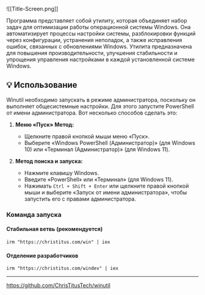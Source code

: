 
![[Title-Screen.png]]

Программа представляет собой утилиту, которая объединяет набор задач для оптимизации работы операционной системы Windows. Она автоматизирует процессы настройки системы, разблокировки функций через конфигурации, устранения неполадок, а также исправления ошибок, связанных с обновлениями Windows. Утилита предназначена для повышения производительности, улучшения стабильности и упрощения управления настройками в каждой установленной системе Windows.

## 💡 Использование

Winutil необходимо запускать в режиме администратора, поскольку он выполняет общесистемные настройки. Для этого запустите PowerShell от имени администратора. Вот несколько способов сделать это:

1. **Меню «Пуск» Метод:**
    
    - Щелкните правой кнопкой мыши меню «Пуск».
    - Выберите «Windows PowerShell (Администратор)» (для Windows 10) или «Терминал (Администратор)» (для Windows 11).
    
2. **Метод поиска и запуска:**
    
    - Нажмите клавишу Windows.
    - Введите «PowerShell» или «Терминал» (для Windows 11).
    - Нажимать `Ctrl + Shift + Enter` или щелкните правой кнопкой мыши и выберите «Запуск от имени администратора», чтобы запустить его с правами администратора.

### Команда запуска

#### Стабильная ветвь (рекомендуется)

```
irm "https://christitus.com/win" | iex
```

#### Отделение разработчиков

```
irm "https://christitus.com/windev" | iex
```

---

https://github.com/ChrisTitusTech/winutil